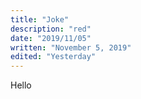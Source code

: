 ```yaml
---
title: "Joke"
description: "red"
date: "2019/11/05"
written: "November 5, 2019"
edited: "Yesterday"
---
```

Hello